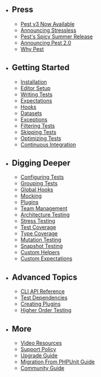 - ## Press
  - [Pest v3 Now Available](/docs/pest3-now-available)
  - [Announcing Stressless](/docs/announcing-stressless)
  - [Pest's Spicy Summer Release](/docs/pest-spicy-summer-release)
  - [Announcing Pest 2.0](/docs/announcing-pest2)
  - [Why Pest](/docs/why-pest)

- ## Getting Started
  - [Installation](/docs/installation)
  - [Editor Setup](/docs/editor-setup)
  - [Writing Tests](/docs/writing-tests)
  - [Expectations](/docs/expectations)
  - [Hooks](/docs/hooks)
  - [Datasets](/docs/datasets)
  - [Exceptions](/docs/exceptions)
  - [Filtering Tests](/docs/filtering-tests)
  - [Skipping Tests](/docs/skipping-tests)
  - [Optimizing Tests](/docs/optimizing-tests)
  - [Continuous Integration](/docs/continuous-integration)

- ## Digging Deeper
  - [Configuring Tests](/docs/configuring-tests)
  - [Grouping Tests](/docs/grouping-tests)
  - [Global Hooks](/docs/global-hooks)
  - [Mocking](/docs/mocking)
  - [Plugins](/docs/plugins)
  - [Team Management](/docs/team-management)
  - [Architecture Testing](/docs/arch-testing)
  - [Stress Testing](/docs/stress-testing)
  - [Test Coverage](/docs/test-coverage)
  - [Type Coverage](/docs/type-coverage)
  - [Mutation Testing](/docs/mutation-testing)
  - [Snapshot Testing](/docs/snapshot-testing)
  - [Custom Helpers](/docs/custom-helpers)
  - [Custom Expectations](/docs/custom-expectations)

- ## Advanced Topics
  - [CLI API Reference](/docs/cli-api-reference)
  - [Test Dependencies](/docs/test-dependencies)
  - [Creating Plugins](/docs/creating-plugins)
  - [Higher Order Testing](/docs/higher-order-testing)

- ## More
  - [Video Resources](/docs/video-resources)
  - [Support Policy](/docs/support-policy)
  - [Upgrade Guide](/docs/upgrade-guide)
  - [Migration From PHPUnit Guide](/docs/migrating-from-phpunit-guide)
  - [Community Guide](/docs/community-guide)
